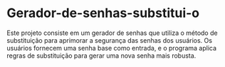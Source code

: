 # Gerador-de-senhas-substitui-o
Este projeto consiste em um gerador de senhas que utiliza o método de substituição para aprimorar a segurança das senhas dos usuários. Os usuários fornecem uma senha base como entrada, e o programa aplica regras de substituição para gerar uma nova senha mais robusta.
